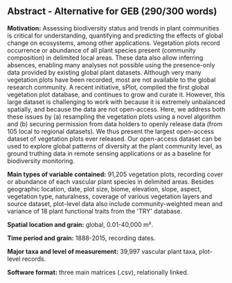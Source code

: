 ## Abstract - Alternative for GEB (290/300 words)

**Motivation:** 
Assessing biodiversity status and trends in plant communities is critical for understanding, quantifying and predicting the effects of global change on ecosystems, among other applications. 
Vegetation plots record occurrence or abundance of all plant species present (community composition) in delimited local areas.
These data also allow inferring absences, enabling many analyses not possible using the presence-only data provided by existing global plant datasets. 
Although very many vegetation plots have been recorded, most are not available to the global research community. 
A recent initiative, sPlot, compiled the first global vegetation plot database, and continues to grow and curate it. 
However, this large dataset is challenging to work with because it is extremely unbalanced spatially, and because the data are not open-access. 
Here, we address both these issues by 
(a) resampling the vegetation plots using a novel algorithm and 
(b) securing permission from data holders to openly release data (from 105 local to regional datasets). 
We thus present the largest open-access dataset of vegetation plots ever released. 
Our open-access dataset can be used to explore global patterns of diversity at the plant community level, as ground truthing data in remote sensing applications or as a baseline for biodiversity monitoring.

**Main types of variable contained:** 
91,205 vegetation plots, recording cover or abundance of each vascular plant species in delimited areas.
Besides geographic location, date, plot size, biome, elevation, slope, aspect, vegetation type, naturalness, coverage of various vegetation layers and source dataset, plot-level data also include community-weighted mean and variance of 18 plant functional traits from the 'TRY' database.

**Spatial location and grain:** 
global, 0.01-40,000 m².

**Time period and grain:** 
1888-2015, recording dates.

**Major taxa and level of measurement:** 
39,997 vascular plant taxa, plot-level records.

**Software format:** 
three main matrices (.csv), relationally linked.
